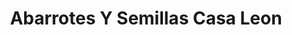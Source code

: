 ---
title: "Abarrotes Y Semillas Casa Leon"
url: /zitacuaro/abarrotes-y-semillas-casa-leon/
shop: Lebensmittel
---